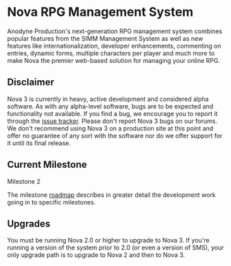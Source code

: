 # Nova RPG Management System

Anodyne Production's next-generation RPG management system combines popular features from the SIMM Management System as well as new features like internationalization, developer enhancements, commenting on entries, dynamic forms, multiple characters per player and much more to make Nova the premier web-based solution for managing your online RPG.

## Disclaimer

Nova 3 is currently in heavy, active development and considered alpha software. As with any alpha-level software, bugs are to be expected and functionality not available. If you find a bug, we encourage you to report it through the [issue tracker](http://github.com/anodyne/nova/issues). Please don't report Nova 3 bugs on our forums. We don't recommend using Nova 3 on a production site at this point and offer no guarantee of any sort with the software nor do we offer support for it until its final release.

## Current Milestone

Milestone 2

The milestone [roadmap](https://github.com/anodyne/nova/wiki/Nova-3-Milestones) describes in greater detail the development work going in to specific milestones.

## Upgrades

You must be running Nova 2.0 or higher to upgrade to Nova 3. If you're running a version of the system prior to 2.0 (or even a version of SMS), your only upgrade path is to upgrade to Nova 2 and then to Nova 3.